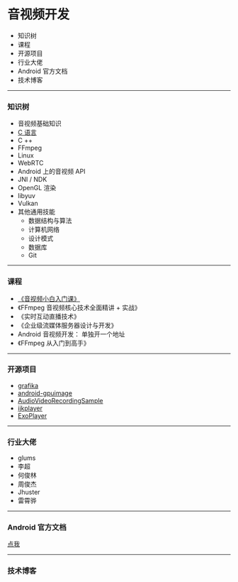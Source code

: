 # 音视频开发

- 知识树
- 课程
- 开源项目
- 行业大佬
- Android 官方文档
- 技术博客

---

### 知识树

- 音视频基础知识
- [C 语言](https://github.com/kamaihamaiha/immoc_for_c.git)
- C ++
- FFmpeg
- Linux
- WebRTC
- Android 上的音视频 API
- JNI / NDK
- OpenGL 渲染
- libyuv
- Vulkan
- 其他通用技能
  - 数据结构与算法
  - 计算机网络
  - 设计模式
  - 数据库
  - Git

---

### 课程

- [《音视频小白入门课》](./av_basic/README.md)
- 《FFmpeg 音视频核心技术全面精讲 + 实战》
- 《实时互动直播技术》
- 《企业级流媒体服务器设计与开发》
- Android 音视频开发： 单独开一个地址
- 《FFmpeg 从入门到高手》

---

### 开源项目

- [grafika](https://github.com/google/grafika)
- [android-gpuimage](https://github.com/cats-oss/android-gpuimage)
- [AudioVideoRecordingSample](http://AudioVideoRecordingSample)
- [ijkplayer](https://github.com/bilibili/ijkplayer)
- [ExoPlayer](https://github.com/google/ExoPlayer)

---

### 行业大佬

- glums
- 李超
- 何俊林
- 周俊杰
- Jhuster
- 雷霄骅

---

### Android 官方文档

[点我](https://developer.android.com/guide/topics/media)

---

### 技术博客

